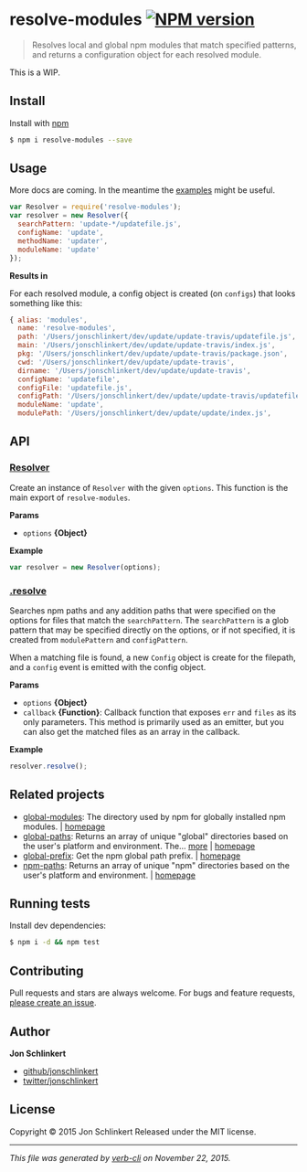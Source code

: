 # resolve-modules [![NPM version](https://badge.fury.io/js/resolve-modules.svg)](http://badge.fury.io/js/resolve-modules)

> Resolves local and global npm modules that match specified patterns, and returns a configuration object for each resolved module.

This is a WIP.

## Install

Install with [npm](https://www.npmjs.com/)

```sh
$ npm i resolve-modules --save
```

## Usage

More docs are coming. In the meantime the [examples](./examples) might be useful.

```js
var Resolver = require('resolve-modules');
var resolver = new Resolver({
  searchPattern: 'update-*/updatefile.js',
  configName: 'update',
  methodName: 'updater',
  moduleName: 'update'
});
```

**Results in**

For each resolved module, a config object is created (on `configs`) that looks something like this:

```js
{ alias: 'modules',
  name: 'resolve-modules',
  path: '/Users/jonschlinkert/dev/update/update-travis/updatefile.js',
  main: '/Users/jonschlinkert/dev/update/update-travis/index.js',
  pkg: '/Users/jonschlinkert/dev/update/update-travis/package.json',
  cwd: '/Users/jonschlinkert/dev/update/update-travis',
  dirname: '/Users/jonschlinkert/dev/update/update-travis',
  configName: 'updatefile',
  configFile: 'updatefile.js',
  configPath: '/Users/jonschlinkert/dev/update/update-travis/updatefile.js',
  moduleName: 'update',
  modulePath: '/Users/jonschlinkert/dev/update/update/index.js',
```

## API

### [Resolver](index.js#L27)

Create an instance of `Resolver` with the given `options`. This function is the main export of `resolve-modules`.

**Params**

* `options` **{Object}**

**Example**

```js
var resolver = new Resolver(options);
```

### [.resolve](index.js#L98)

Searches npm paths and any addition paths that were specified on the options for files that match the `searchPattern`. The `searchPattern` is a glob pattern that may be specified directly on the options, or if not specified, it is created from `modulePattern` and `configPattern`.

When a matching file is found, a new `Config` object is create for the
filepath, and a `config` event is emitted with the config object.

**Params**

* `options` **{Object}**
* `callback` **{Function}**: Callback function that exposes `err` and `files` as its only parameters. This method is primarily used as an emitter, but you can also get the matched files as an array in the callback.

**Example**

```js
resolver.resolve();
```

## Related projects

* [global-modules](https://www.npmjs.com/package/global-modules): The directory used by npm for globally installed npm modules. | [homepage](https://github.com/jonschlinkert/global-modules)
* [global-paths](https://www.npmjs.com/package/global-paths): Returns an array of unique "global" directories based on the user's platform and environment. The… [more](https://www.npmjs.com/package/global-paths) | [homepage](https://github.com/jonschlinkert/global-paths)
* [global-prefix](https://www.npmjs.com/package/global-prefix): Get the npm global path prefix. | [homepage](https://github.com/jonschlinkert/global-prefix)
* [npm-paths](https://www.npmjs.com/package/npm-paths): Returns an array of unique "npm" directories based on the user's platform and environment. | [homepage](https://github.com/jonschlinkert/npm-paths)

## Running tests

Install dev dependencies:

```sh
$ npm i -d && npm test
```

## Contributing

Pull requests and stars are always welcome. For bugs and feature requests, [please create an issue](https://github.com/jonschlinkert/resolve-modules/issues/new).

## Author

**Jon Schlinkert**

+ [github/jonschlinkert](https://github.com/jonschlinkert)
+ [twitter/jonschlinkert](http://twitter.com/jonschlinkert)

## License

Copyright © 2015 Jon Schlinkert
Released under the MIT license.

***

_This file was generated by [verb-cli](https://github.com/assemble/verb-cli) on November 22, 2015._